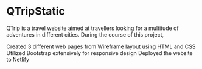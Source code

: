 # QTripStatic

QTrip is a travel website aimed at travellers looking for a multitude of adventures in different cities. During the course of this project,

Created 3 different web pages from Wireframe layout using HTML and CSS
Utilized Bootstrap extensively for responsive design
Deployed the website to Netlify
